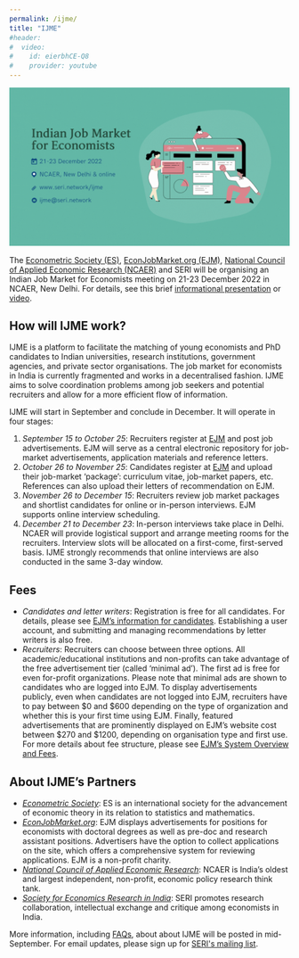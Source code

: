 ```yaml
---
permalink: /ijme/
title: "IJME"
#header:
#  video:
#    id: eierbhCE-Q8
#    provider: youtube
---
```


<!--
<p align="center">
  <img width="300" height="200" src="/assets/images/ijme_600x400.png">
</p>

The Indian Job Market for Economists (IJME) is a collaboration between the [Econometric Society (ES)](https://www.econometricsociety.org/), [EconJobMarket.org (EJM)](https://econjobmarket.org/), [National Council of Applied Economic Research (NCAER)](https://www.ncaer.org/) and SERI to facilitate matching of PhD economists and prospective employers. IJME will be scheduled in Delhi in December 2022. More information about how the market will work, including details on how to register, will be posted in mid-September. For email updates, please sign up for [SERI's mailing list](https://groups.google.com/g/society-for-economics-research-in-india/).
-->

<!-- ![IJME](/assets/images/ijme_2022_overview.png) -->

![IJME](/assets/images/ijme_2022_overview.gif)

The [Econometric Society (ES)](https://www.econometricsociety.org/), [EconJobMarket.org (EJM)](https://econjobmarket.org/), [National Council of Applied Economic Research (NCAER)](https://www.ncaer.org/) and SERI will be organising an Indian Job Market for Economists meeting on 21-23 December 2022 in NCAER, New Delhi. For details, see this brief [informational presentation](/assets/slides/ijme_2022_overview.pdf) or [video](https://www.youtube.com/watch?v=eierbhCE-Q8).

## How will IJME work?

IJME is a platform to facilitate the matching of young economists and PhD candidates to Indian universities, research institutions, government agencies, and private sector organisations. The job market for economists in India is currently fragmented and works in a decentralised fashion. IJME aims to solve coordination problems among job seekers and potential recruiters and allow for a more efficient flow of information.  

IJME will start in September and conclude in December. It will operate in four stages:
1. *September 15 to October 25*: Recruiters register at [EJM](https://econjobmarket.org/) and post job advertisements. EJM will serve as a central electronic repository for job-market advertisements, application materials and reference letters.  
1. *October 26 to November 25*: Candidates register at [EJM](https://econjobmarket.org/) and upload their job-market ‘package’: curriculum vitae, job-market papers, etc. References can also upload their letters of recommendation on EJM.  
1. *November 26 to December 15*: Recruiters review job market packages and shortlist candidates for online or in-person interviews. EJM supports online interview scheduling.  
1. *December 21 to December 23*: In-person interviews take place in Delhi. NCAER will provide logistical support and arrange meeting rooms for the recruiters. Interview slots will be allocated on a first-come, first-served basis. IJME strongly recommends that online interviews are also conducted in the same 3-day window.

## Fees

* *Candidates and letter writers*: Registration is free for all candidates. For details, please see [EJM’s information for candidates](https://econjobmarket.org/pages/candidates). Establishing a user account, and submitting and managing recommendations by letter writers is also free.  
* *Recruiters*: Recruiters can choose between three options. All academic/educational institutions and non-profits can take advantage of the free advertisement tier (called ‘minimal ad’). The first ad is free for even for-profit organizations. Please note that minimal ads are shown to candidates who are logged into EJM. To display advertisements publicly, even when candidates are not logged into EJM, recruiters have to pay between $0 and $600 depending on the type of organization and whether this is your first time using EJM. Finally, featured advertisements that are prominently displayed on EJM’s website cost between $270 and $1200, depending on organisation type and first use. For more details about fee structure, please see [EJM’s System Overview and Fees](https://econjobmarket.org/pages/info).

## About IJME’s Partners

* [*Econometric Society*](https://www.econometricsociety.org/): ES is an international society for the advancement of economic theory in its relation to statistics and mathematics.  
* [*EconJobMarket.org*](http://EconJobMarket.org): EJM displays advertisements for positions for economists with doctoral degrees as well as pre-doc and research assistant positions. Advertisers have the option to collect applications on the site, which offers a comprehensive system for reviewing applications. EJM is a non-profit charity.  
* [*National Council of Applied Economic Research*](https://www.ncaer.org/): NCAER is India’s oldest and largest independent, non-profit, economic policy research think tank.  
* [*Society for Economics Research in India*](https://seri.network/): SERI promotes research collaboration, intellectual exchange and critique among economists in India.  

More information, including [FAQs](/ijme/faq), about about IJME will be posted in mid-September. For email updates, please sign up for [SERI's mailing list](https://groups.google.com/g/society-for-economics-research-in-india/).